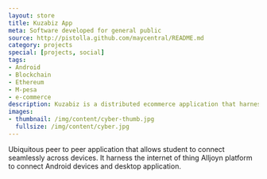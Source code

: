 ```yaml
---
layout: store
title: Kuzabiz App
meta: Software developed for general public
source: http://pistolla.github.com/maycentral/README.md
category: projects
special: [projects, social]
tags:
- Android
- Blockchain 
- Ethereum
- M-pesa
- e-commerce
description: Kuzabiz is a distributed ecommerce application that harnesses the power of blockchain to connect vendors and clients securely.
images:
- thumbnail: /img/content/cyber-thumb.jpg
  fullsize: /img/content/cyber.jpg
---
```


Ubiquitous peer to peer application that allows student to connect seamlessly across devices. 
It harness the internet of thing Alljoyn platform to connect Android devices and desktop application.